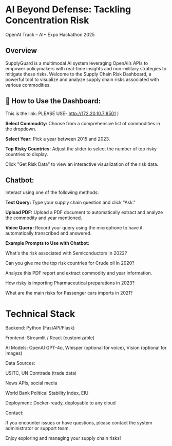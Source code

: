 # AI Beyond Defense: Tackling Concentration Risk
OpenAI Track – AI+ Expo Hackathon 2025

## Overview
SupplyGuard is a multimodal AI system leveraging OpenAI’s APIs to empower policymakers with real-time insights and non-military strategies to mitigate these risks.
Welcome to the Supply Chain Risk Dashboard, a powerful tool to visualize and analyze supply chain risks associated with various commodities.

 ## 📌 How to Use the Dashboard:
This is the link: PLEASE USE- http://172.20.10.7:8501
)

**Select Commodity:** Choose from a comprehensive list of commodities in the dropdown.

**Select Year:** Pick a year between 2015 and 2023.

**Top Risky Countries:** Adjust the slider to select the number of top risky countries to display.

Click "Get Risk Data" to view an interactive visualization of the risk data.

## Chatbot:

Interact using one of the following methods:

**Text Query:** Type your supply chain question and click "Ask."

**Upload PDF:** Upload a PDF document to automatically extract and analyze the commodity and year mentioned.

**Voice Query:** Record your query using the microphone to have it automatically transcribed and answered.

**Example Prompts to Use with Chatbot:**

What's the risk associated with Semiconductors in 2022?

Can you give me the top risk countries for Crude oil in 2020?

Analyze this PDF report and extract commodity and year information.

How risky is importing Pharmaceutical preparations in 2023?

What are the main risks for Passenger cars imports in 2021?

# Technical Stack
Backend: Python (FastAPI/Flask)

Frontend: Streamlit / React (customizable)

AI Models: OpenAI GPT-4o, Whisper (optional for voice), Vision (optional for images)

Data Sources:

USITC, UN Comtrade (trade data)

News APIs, social media

World Bank Political Stability Index, EIU

Deployment: Docker-ready, deployable to any cloud

Contact:

If you encounter issues or have questions, please contact the system administrator or support team.

Enjoy exploring and managing your supply chain risks! 

